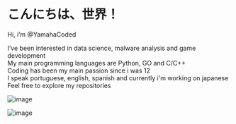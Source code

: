 # こんにちは、世界！


Hi, i’m @YamahaCoded

I’ve been interested in data science, malware analysis and game development  
My main programming languages are Python, GO and C/C++  
Coding has been my main passion since i was 12  
I speak portuguese, english, spanish and currently i'm working on japanese  
Feel free to explore my repositories  


![image](https://imgur.com/CzGWxDK.gif)  

![image](https://github-readme-stats.vercel.app/api/top-langs/?username=YamahaCoded&layout=compact&langs_count=6&theme=github_dark)

<!---
YamahaCoded/YamahaCoded is a ✨ special ✨ repository because its `README.md` (this file) appears on your GitHub profile.
You can click the Preview link to take a look at your changes.
--->
